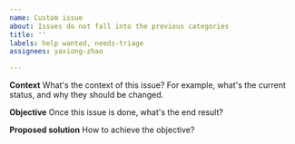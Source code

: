 ```yaml
---
name: Custom issue
about: Issues do not fall into the previous categories
title: ''
labels: help wanted, needs-triage
assignees: yaxiong-zhao

---
```


**Context**
What's the context of this issue?
For example, what's the current status, and why they should be changed.

**Objective**
Once this issue is done, what's the end result?

**Proposed solution**
How to achieve the objective?
